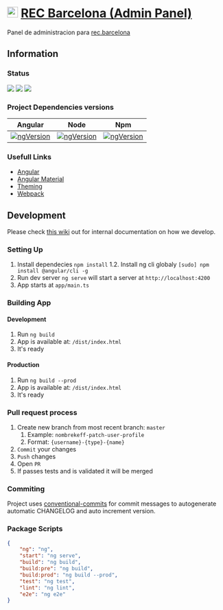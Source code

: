 
[ng-img]: https://img.shields.io/badge/Version-v8.1.1-blue.svg
[node-img]: https://img.shields.io/badge/Version-v10.14.2-blue.svg
[npm-img]: https://img.shields.io/badge/Version-v6.4.1-blue.svg

# [<img src="https://rec.barcelona/wp-content/uploads/2018/04/Group-3151.png" width="25" />](https://admin.rec.barcelona) [REC Barcelona (Admin Panel)](https://admin.rec.barcelona)

Panel de administracion para [rec.barcelona](https://rec.barcelona)

## Information

### Status
![](https://github.com/QbitArtifacts/rec-admin/workflows/Test/badge.svg)
![](https://github.com/QbitArtifacts/rec-admin/workflows/Test,%20Build%20and%20Deploy%20[STAGE]/badge.svg)
![](https://github.com/QbitArtifacts/rec-admin/workflows/Test,%20Build%20and%20Deploy%20[PROD]/badge.svg)


### Project Dependencies versions
| Angular                  | Node                       | Npm                        |
| ------------------------ | -------------------------- | -------------------------- | 
| [![ngVersion][ng-img]]() | [![ngVersion][node-img]]() | [![ngVersion][node-img]]() | 

### Usefull Links
* [Angular](https://angular.io)
* [Angular Material](https://material.angular.io)
* [Theming](https://material.angular.io/guide/theming)
* [Webpack](https://webpack.js.org/)

## Development
Please check [this wiki](https://github.com/QbitArtifacts/bootstrap/wiki/Development) out for internal documentation on how we develop.

### Setting Up
1. Install dependecies `npm install`
    1.2. Install ng cli globaly `[sudo] npm install @angular/cli -g`
2. Run dev server `ng serve` will start a server at `http://localhost:4200`
3. App starts at `app/main.ts`

### Building App
#### Development
1. Run `ng build`
2. App is available at: `/dist/index.html`
3. It's ready
   
#### Production
1. Run `ng build --prod`
2. App is available at: `/dist/index.html`
3. It's ready

### Pull request process
1. Create new branch from most recent branch: `master`  
   1. Example:  `nombrekeff-patch-user-profile`
   2. Format: `{username}-{type}-{name}`
2. `Commit` your changes
3. `Push` changes
4. Open `PR`
5. If passes tests and is validated it will be merged

### Commiting  
Project uses [conventional-commits](https://www.conventionalcommits.org/en/v1.0.0/) for commit messages to autogenerate automatic CHANGELOG and auto increment version.

### Package Scripts
```json
{
    "ng": "ng",
    "start": "ng serve",
    "build": "ng build",
    "build:pre": "ng build",
    "build:prod": "ng build --prod",
    "test": "ng test",
    "lint": "ng lint",
    "e2e": "ng e2e"
}
```
